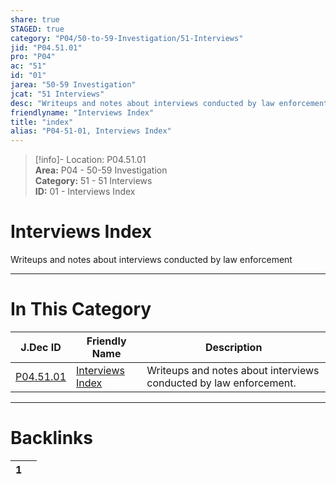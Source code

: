 ```yaml
---  
share: true  
STAGED: true  
category: "P04/50-to-59-Investigation/51-Interviews"  
jid: "P04.51.01"  
pro: "P04"  
ac: "51"  
id: "01"  
jarea: "50-59 Investigation"  
jcat: "51 Interviews"  
desc: "Writeups and notes about interviews conducted by law enforcement."  
friendlyname: "Interviews Index"  
title: "index"  
alias: "P04-51-01, Interviews Index"  
---  
```

>[!info]- Location: P04.51.01  
>**Area:** P04 - 50-59 Investigation  
>**Category:** 51 - 51 Interviews  
>**ID:** 01 - Interviews Index  
  
# Interviews Index  
  
Writeups and notes about interviews conducted by law enforcement  
   
  
  
---  
# In This Category  
  
| J.Dec ID                                                                                    | Friendly Name                                                                                      | Description                                                       |  
| ------------------------------------------------------------------------------------------- | -------------------------------------------------------------------------------------------------- | ----------------------------------------------------------------- |  
| [P04.51.01](index.md#) | [Interviews Index](index.md#) | Writeups and notes about interviews conducted by law enforcement. |  
  
  
---  
# Backlinks  
<div><table class="dataview table-view-table"><thead class="table-view-thead"><tr class="table-view-tr-header"><th class="table-view-th"><span></span><span class="dataview small-text">1</span></th><th class="table-view-th"><span></span></th></tr></thead><tbody class="table-view-tbody"></tbody></table></div>